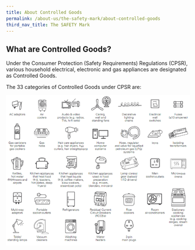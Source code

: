 ```yaml
---
title: About Controlled Goods
permalink: /about-us/the-safety-mark/about-controlled-goods
third_nav_title: The SAFETY Mark
---
```

## What are Controlled Goods?
Under the Consumer Protection (Safety Requirements) Regulations (CPSR), various household electrical, electronic and gas appliances are designated as Controlled Goods. 

The 33 categories of Controlled Goods under CPSR are:

![33 categories of Controlled Goods](/images/about-us/33-categories-controlled-goods/33-cgs.png)
